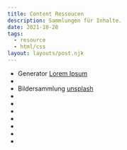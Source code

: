 ```yaml
---
title: Content Ressoucen
description: Sammlungen für Inhalte.
date: 2021-10-28
tags:
  - resource
  - html/css
layout: layouts/post.njk
---
```


- Generator [Lorem Ipsum](https://loremipsum.de/)
- []()
- Bildersammlung [unsplash](https://unsplash.com/)
- []()
- []()
- []()
- []()
- []()
- []()
- []()

